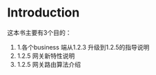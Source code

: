# Introduction

这本书主要有3个目的：

1. 1.各个business 端从1.2.3 升级到1.2.5的指导说明
2. 1.2.5 网关新特性说明
3. 1.2.5 网关路由算法介绍



